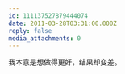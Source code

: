 ```yaml
---
id: 111137527879444074
date: 2011-03-28T03:31:00.000Z
reply: false
media_attachments: 0
---
```


我本意是想做得更好，结果却变差。 ​​​​

